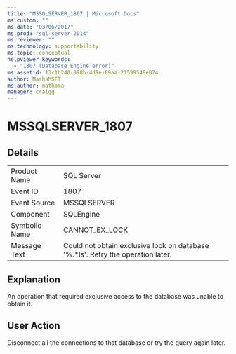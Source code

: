 ```yaml
---
title: "MSSQLSERVER_1807 | Microsoft Docs"
ms.custom: ""
ms.date: "03/06/2017"
ms.prod: "sql-server-2014"
ms.reviewer: ""
ms.technology: supportability
ms.topic: conceptual
helpviewer_keywords: 
  - "1807 (Database Engine error)"
ms.assetid: 13c1b240-098b-4d9e-89aa-21599548e074
author: MashaMSFT
ms.author: mathoma
manager: craigg
---
```

# MSSQLSERVER_1807
    
## Details  
  
|||  
|-|-|  
|Product Name|SQL Server|  
|Event ID|1807|  
|Event Source|MSSQLSERVER|  
|Component|SQLEngine|  
|Symbolic Name|CANNOT_EX_LOCK|  
|Message Text|Could not obtain exclusive lock on database '%.*ls'. Retry the operation later.|  
  
## Explanation  
 An operation that required exclusive access to the database was unable to obtain it.  
  
## User Action  
 Disconnect all the connections to that database or try the query again later.  
  
  
